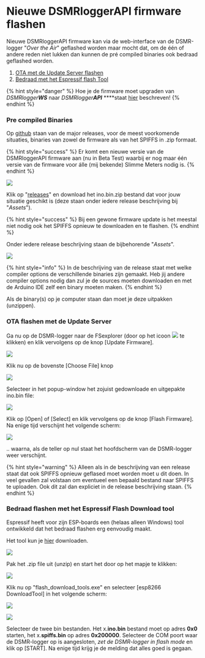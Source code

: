 # Nieuwe DSMRloggerAPI firmware flashen

Nieuwe DSMRloggerAPI firmware kan via de web-interface van de DSMR-logger "_Over the Air_" geflashed worden maar mocht dat, om de één of andere reden niet lukken dan kunnen de pré compiled binaries ook bedraad geflashed worden.

1. [OTA met de Update Server flashen](nieuwe-dsmrloggerapi-firmware-flashen.md#ota-flashen-met-de-update-server)
2. [Bedraad met het Espressif flash Tool](nieuwe-dsmrloggerapi-firmware-flashen.md#bedraad-flashen-met-het-espressif-flash-tool)

{% hint style="danger" %}
Hoe je de firmware moet upgraden van _DSMRlogger**WS**_ naar _DSMRlogger**API**_ ****staat [hier](upgrade-dsmrloggerws-naar-dsmrloggerapi.md) beschreven!
{% endhint %}

### Pre compiled Binaries

Op [github](https://github.com/mrWheel/DSMRloggerAPI) staan van de major releases, voor de meest voorkomende situaties, binaries van zowel de firmware als van het SPIFFS in .zip formaat. 

{% hint style="success" %}
Er komt een nieuwe versie van de DSMRloggerAPI firmware aan \(nu in Beta Test\) waarbij er nog maar één versie van de firmware voor álle \(mij bekende\) Slimme Meters nodig is.
{% endhint %}

![](.gitbook/assets/githubmain.png)

Klik op "[releases](https://github.com/mrWheel/DSMRloggerAPI/releases)" en download het ino.bin.zip bestand dat voor jouw situatie geschikt is \(deze staan onder iedere release beschrijving bij "_Assets_"\).

{% hint style="success" %}
Bij een gewone firmware update is het meestal niet nodig ook het SPIFFS opnieuw te downloaden en te flashen.
{% endhint %}

Onder iedere release beschrijving staan de bijbehorende "_Assets_".

![](.gitbook/assets/githubselectzip.png)

{% hint style="info" %}
In de beschrijving van de release staat met welke compiler options de verschillende binaries zijn gemaakt. Heb jij andere compiler options nodig dan zul je de sources moeten downloaden en met de Arduino IDE zelf een binary moeten maken.
{% endhint %}

Als de binary\(s\) op je computer staan dan moet je deze uitpakken \(unzippen\).

### OTA flashen met de Update Server

Ga nu op de DSMR-logger naar de FSexplorer \(door op het icoon ![](.gitbook/assets/fsexplorer_icon.png) te klikken\) en klik vervolgens op de knop \[Update Firmware\].

![](.gitbook/assets/fsexplorerfwupdate.png)

Klik nu op de bovenste \[Choose File\] knop 

![](.gitbook/assets/chooseino.png)

Selecteer in het popup-window het zojuist gedownloade en uitgepakte ino.bin file:

![](.gitbook/assets/updateselectfw.png)

Klik op \[Open\] of \[Select\] en klik vervolgens op de knop \[Flash Firmware\].   
Na enige tijd verschijnt het volgende scherm:

![](.gitbook/assets/updatesuccess.png)

.. waarna, als de teller op nul staat het hoofdscherm van de DSMR-logger weer verschijnt.

{% hint style="warning" %}
Alleen als in de beschrijving van een release staat dat ook SPIFFS opnieuw geflased moet worden moet u dit doen. In veel gevallen zal volstaan om eventueel een bepaald bestand naar SPIFFS te uploaden. Ook dit zal dan expliciet in de release beschrijving staan.
{% endhint %}

### Bedraad flashen met het Espressif Flash Download tool

Espressif heeft voor zijn ESP-boards een \(helaas alleen Windows\) tool ontwikkeld dat het bedraad flashen erg eenvoudig maakt.

Het tool kun je [hier](https://www.espressif.com/en/support/download/other-tools) downloaden.

![](.gitbook/assets/esprssif-tools_page.png)

Pak het .zip file uit \(unzip\) en start het door op het mapje te klikken:

![](.gitbook/assets/espressif_tool1.png)

Klik nu op "flash\_download\_tools.exe" en selecteer \[esp8266 DownloadTool\] in het volgende scherm:

![](.gitbook/assets/espressif_tool2.png)

![](.gitbook/assets/espressif_tool3.png)

Selecteer de twee bin bestanden. Het x.**ino.bin** bestand moet op adres **0x0** starten, het x.**spiffs.bin** op adres **0x200000**. Selecteer de COM poort waar de DSMR-logger op is aangesloten, _zet de DSMR-logger in flash mode_ en klik op \[START\]. Na enige tijd krijg je de melding dat alles goed is gegaan.

